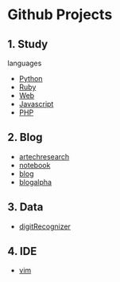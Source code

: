 Github Projects
======

## 1. Study

languages  
-  [Python](https://github.com/KellyChan/Python)
-  [Ruby](https://github.com/KellyChan/Ruby)
-  [Web](https://github.com/KellyChan/Web)
-  [Javascript](https://github.com/KellyChan/Javascript)
-  [PHP](https://github.com/KellyChan/PHP)

## 2. Blog
- [artechresearch](https://github.com/KellyChan/artechresearch)
- [notebook](https://github.com/KellyChan/notebook)
- [blog](https://github.com/KellyChan/blog)
- [blogalpha](https://github.com/KellyChan/blogalpha)

## 3. Data
- [digitRecognizer](https://github.com/KellyChan/digitRecognizer)

## 4. IDE
- [vim](https://github.com/KellyChan/vim)
